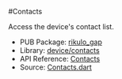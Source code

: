 #Contacts

Access the device's contact list.

* PUB Package: [rikulo_gap](http://pub.dartlang.org/packages/rikulo_gap)
* Library: [device/contacts](api:)
* API Reference: [Contacts](api:device/contacts)
* Source: [Contacts.dart](source:lib/src/device/contacts)
